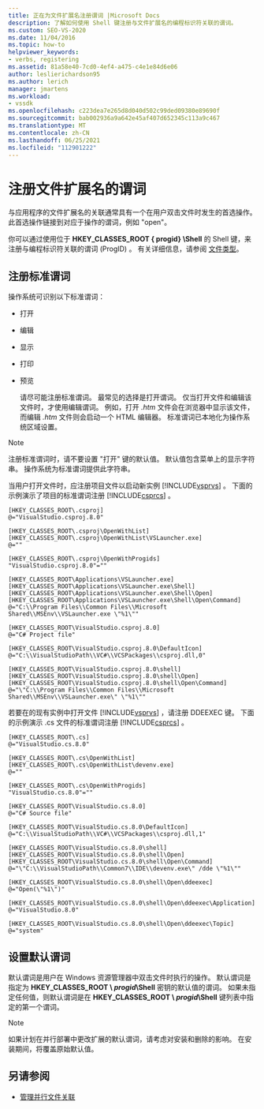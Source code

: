 ```yaml
---
title: 正在为文件扩展名注册谓词 |Microsoft Docs
description: 了解如何使用 Shell 键注册与文件扩展名的编程标识符关联的谓词。
ms.custom: SEO-VS-2020
ms.date: 11/04/2016
ms.topic: how-to
helpviewer_keywords:
- verbs, registering
ms.assetid: 81a58e40-7cd0-4ef4-a475-c4e1e84d6e06
author: leslierichardson95
ms.author: lerich
manager: jmartens
ms.workload:
- vssdk
ms.openlocfilehash: c223dea7e265d8d040d502c99ded09380e89690f
ms.sourcegitcommit: bab002936a9a642e45af407d652345c113a9c467
ms.translationtype: MT
ms.contentlocale: zh-CN
ms.lasthandoff: 06/25/2021
ms.locfileid: "112901222"
---
```

# <a name="register-verbs-for-file-name-extensions"></a>注册文件扩展名的谓词
与应用程序的文件扩展名的关联通常具有一个在用户双击文件时发生的首选操作。 此首选操作链接到对应于操作的谓词，例如 "open"。

 你可以通过使用位于 **HKEY_CLASSES_ROOT \{ progid} \Shell** 的 Shell 键，来注册与编程标识符关联的谓词 (ProgID) 。 有关详细信息，请参阅 [文件类型](/windows/desktop/shell/fa-file-types)。

## <a name="register-standard-verbs"></a>注册标准谓词
 操作系统可识别以下标准谓词：

- 打开

- 编辑

- 显示

- 打印

- 预览

  请尽可能注册标准谓词。 最常见的选择是打开谓词。 仅当打开文件和编辑该文件时，才使用编辑谓词。 例如，打开 *.htm* 文件会在浏览器中显示该文件，而编辑 *.htm* 文件则会启动一个 HTML 编辑器。 标准谓词已本地化为操作系统区域设置。

> [!NOTE]
> 注册标准谓词时，请不要设置 "打开" 键的默认值。 默认值包含菜单上的显示字符串。 操作系统为标准谓词提供此字符串。

 当用户打开文件时，应注册项目文件以启动新实例 [!INCLUDE[vsprvs](../code-quality/includes/vsprvs_md.md)] 。 下面的示例演示了项目的标准谓词注册 [!INCLUDE[csprcs](../data-tools/includes/csprcs_md.md)] 。

```
[HKEY_CLASSES_ROOT\.csproj]
@="VisualStudio.csproj.8.0"

[HKEY_CLASSES_ROOT\.csproj\OpenWithList]
[HKEY_CLASSES_ROOT\.csproj\OpenWithList\VSLauncher.exe]
@=""

[HKEY_CLASSES_ROOT\.csproj\OpenWithProgids]
"VisualStudio.csproj.8.0"=""

[HKEY_CLASSES_ROOT\Applications\VSLauncher.exe]
[HKEY_CLASSES_ROOT\Applications\VSLauncher.exe\Shell]
[HKEY_CLASSES_ROOT\Applications\VSLauncher.exe\Shell\Open]
[HKEY_CLASSES_ROOT\Applications\VSLauncher.exe\Shell\Open\Command]
@="C:\\Program Files\\Common Files\\Microsoft Shared\\MSEnv\\VSLauncher.exe \"%1\""

[HKEY_CLASSES_ROOT\VisualStudio.csproj.8.0]
@="C# Project file"

[HKEY_CLASSES_ROOT\VisualStudio.csproj.8.0\DefaultIcon]
@="C:\\VisualStudioPath\\VC#\\VCSPackages\\csproj.dll,0"

[HKEY_CLASSES_ROOT\VisualStudio.csproj.8.0\shell]
[HKEY_CLASSES_ROOT\VisualStudio.csproj.8.0\shell\Open]
[HKEY_CLASSES_ROOT\VisualStudio.csproj.8.0\shell\Open\Command]
@="\"C:\\Program Files\\Common Files\\Microsoft Shared\\MSEnv\\VSLauncher.exe\" \"%1\""
```

 若要在的现有实例中打开文件 [!INCLUDE[vsprvs](../code-quality/includes/vsprvs_md.md)] ，请注册 DDEEXEC 键。 下面的示例演示 .cs 文件的标准谓词注册 [!INCLUDE[csprcs](../data-tools/includes/csprcs_md.md)]  。

```
[HKEY_CLASSES_ROOT\.cs]
@="VisualStudio.cs.8.0"

[HKEY_CLASSES_ROOT\.cs\OpenWithList]
[HKEY_CLASSES_ROOT\.cs\OpenWithList\devenv.exe]
@=""

[HKEY_CLASSES_ROOT\.cs\OpenWithProgids]
"VisualStudio.cs.8.0"=""

[HKEY_CLASSES_ROOT\VisualStudio.cs.8.0]
@="C# Source file"

[HKEY_CLASSES_ROOT\VisualStudio.cs.8.0\DefaultIcon]
@="C:\\VisualStudioPath\\VC#\\VCSPackages\\csproj.dll,1"

[HKEY_CLASSES_ROOT\VisualStudio.cs.8.0\shell]
[HKEY_CLASSES_ROOT\VisualStudio.cs.8.0\shell\Open]
[HKEY_CLASSES_ROOT\VisualStudio.cs.8.0\shell\Open\Command]
@="\"C:\\VisualStudioPath\\Common7\\IDE\\devenv.exe\" /dde \"%1\""

[HKEY_CLASSES_ROOT\VisualStudio.cs.8.0\shell\Open\ddeexec]
@="Open(\"%1\")"

[HKEY_CLASSES_ROOT\VisualStudio.cs.8.0\shell\Open\ddeexec\Application]
@="VisualStudio.8.0"

[HKEY_CLASSES_ROOT\VisualStudio.cs.8.0\shell\Open\ddeexec\Topic]
@="system"
```

## <a name="set-the-default-verb"></a>设置默认谓词
 默认谓词是用户在 Windows 资源管理器中双击文件时执行的操作。 默认谓词是指定为 **HKEY_CLASSES_ROOT \\ *progid*\Shell** 密钥的默认值的谓词。 如果未指定任何值，则默认谓词是在 **HKEY_CLASSES_ROOT \\ *progid*\Shell** 键列表中指定的第一个谓词。

> [!NOTE]
> 如果计划在并行部署中更改扩展的默认谓词，请考虑对安装和删除的影响。 在安装期间，将覆盖原始默认值。

## <a name="see-also"></a>另请参阅
- [管理并行文件关联](../extensibility/managing-side-by-side-file-associations.md)
